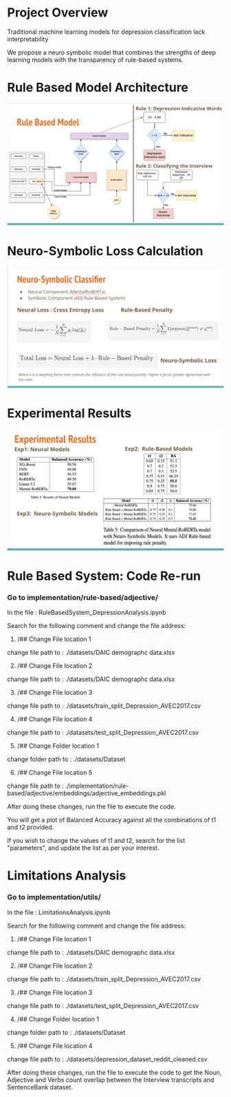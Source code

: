 # Project Overview
Traditional machine learning models for depression classification lack interpretability 

We propose a neuro symbolic model that combines the strengths of deep learning models with the transparency of rule-based systems.

# Rule Based Model Architecture
![Rule Based Architecture](./images/rule_based.png)

# Neuro-Symbolic Loss Calculation
![neuro-symbolic loss](./images/NeuroSymbolic_Loss.png)

# Experimental Results
![results](./images/Results.png)


# Rule Based System: Code Re-run

### Go to implementation/rule-based/adjective/

In the file : RuleBasedSystem_DepressionAnalysis.ipynb

Search for the following comment and change the file address:

1. /## Change File location 1 

change file path to : ./datasets/DAIC demographc data.xlsx

2. /## Change File location 2

change file path to : ./datasets/DAIC demographc data.xlsx

3. /## Change File location 3

change file path to : ./datasets/train_split_Depression_AVEC2017.csv

4. /## Change File location 4

change file path to : ./datasets/test_split_Depression_AVEC2017.csv

5. /## Change Folder location 1

change folder path to : ./datasets/Dataset

6. /## Change File location 5

change file path to :   ./implementation/rule-based/adjective/embeddings/adjective_embeddings.pkl

After doing these changes, run the file to execute the code.


You will get a plot of Balanced Accuracy against all the combinations of t1 and t2 provided.

If you wish to change the values of t1 and t2, search for the list "parameters", and update the list as per your interest.

# Limitations Analysis

### Go to implementation/utils/

In the file : LimitationsAnalysis.ipynb

Search for the following comment and change the file address:

1. /## Change File location 1 

change file path to : ./datasets/DAIC demographc data.xlsx

2. /## Change File location 2

change file path to : ./datasets/train_split_Depression_AVEC2017.csv

3. /## Change File location 3

change file path to : ./datasets/test_split_Depression_AVEC2017.csv

4. /## Change Folder location 1

change folder path to : ./datasets/Dataset

5. /## Change File location 4

change file path to : ./datasets/depression_dataset_reddit_cleaned.csv

After doing these changes, run the file to execute the code to get the Noun, Adjective and Verbs count overlap between the Interview transcripts and SentenceBank dataset.


